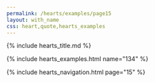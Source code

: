 ```yaml
---
permalink: /hearts/examples/page15
layout: with_name
css: heart,quote,hearts_examples
---
```


{% include hearts_title.md %}

{% include hearts_examples.html name="134" %}

{% include hearts_navigation.html page="15" %}
